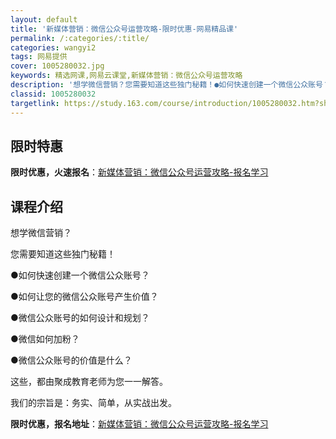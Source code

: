 ```yaml
---
layout: default
title: '新媒体营销：微信公众号运营攻略-限时优惠-网易精品课'
permalink: /:categories/:title/
categories: wangyi2
tags: 网易提供
cover: 1005280032.jpg
keywords: 精选网课,网易云课堂,新媒体营销：微信公众号运营攻略
description: '想学微信营销？您需要知道这些独门秘籍！●如何快速创建一个微信公众账号？●如何让您的微信公众账号产生价值？●微信公众账号的'
classid: 1005280032
targetlink: https://study.163.com/course/introduction/1005280032.htm?share=1&shareId=1025206652&utm_campaign=share&utm_medium=iphoneShare&utm_source=&utm_u=1025206652
---
```


## 限时特惠

**限时优惠，火速报名**：[新媒体营销：微信公众号运营攻略-报名学习](https://study.163.com/course/introduction/1005280032.htm?share=1&shareId=1025206652&utm_campaign=share&utm_medium=iphoneShare&utm_source=&utm_u=1025206652)

## 课程介绍

想学微信营销？

您需要知道这些独门秘籍！

●如何快速创建一个微信公众账号？

●如何让您的微信公众账号产生价值？

●微信公众账号的如何设计和规划？

●微信如何加粉？

●微信公众账号的价值是什么？

这些，都由聚成教育老师为您一一解答。

我们的宗旨是：务实、简单，从实战出发。

**限时优惠，报名地址**：[新媒体营销：微信公众号运营攻略-报名学习](https://study.163.com/course/introduction/1005280032.htm?share=1&shareId=1025206652&utm_campaign=share&utm_medium=iphoneShare&utm_source=&utm_u=1025206652)

